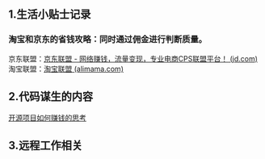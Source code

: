 
## 1.生活小贴士记录

### 淘宝和京东的省钱攻略：同时通过佣金进行判断质量。
京东联盟：[京东联盟 - 网络赚钱，流量变现，专业电商CPS联盟平台！ (jd.com)](https://union.jd.com/proManager/index?pageNo=1)
淘宝联盟：[淘宝联盟 (alimama.com)](https://pub.alimama.com/portal/v2/pages/promo/goods/index.htm)


## 2.代码谋生的内容
[开源项目如何赚钱的思考](https://app.yinxiang.com/shard/s37/nl/24388549/c58f8220-e026-429f-982d-af418bf079cd/)


## 3.远程工作相关
